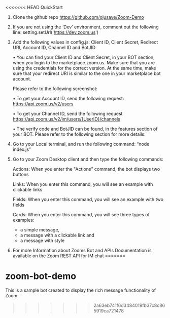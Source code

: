 <<<<<<< HEAD
QuickStart

1.	Clone the github repo https://github.com/ojusave/Zoom-Demo

2.	If you are not using the ‘Dev’ environment, comment out the following line: setting.setUrl('https://dev.zoom.us')

3.	Add the following values in config.js:
Client ID, Client Secret, Redirect URI, Account ID, Channel ID and BotJID

    •	You can find your Client ID and Client Secret, in your BOT section, when you login to the marketplace.zoom.us. Make sure that you are using the credentials for the correct version. At the same time, make sure that your redirect URI is similar to the one in your marketplace bot account.

    Please refer to the following screenshot:



    •	To get your Account ID, send the following request:
    https://api.zoom.us/v2/users

    •	To get your Channel ID, send the following request https://api.zoom.us/v2/im/users/{UserID}/channels


    •	The verify code and BotJID can be found, in the features section of your BOT. 
    Please refer to the following section for more details:


4.	Go to your Local terminal, and run the following command:
“node index.js”

5.	Go to your Zoom Desktop client and then type the following commands: 

      Actions:
      When you enter the "Actions" command, the bot displays two buttons

      Links:
      When you enter this command, you will see an example with clickable links

      Fields:
      When you enter this command, you will see an example with two fields 

      Cards:
      When you enter this command, you will see three types of examples: 
       - a simple message, 
       - a message with a clickable link and  
       - a message with style

6.	For more Information about Zooms Bot and APIs
       Documentation is available on the Zoom REST API for IM chat
=======
# zoom-bot-demo
This is a sample bot created to display the rich message functionality of Zoom.
>>>>>>> 2a63eb741f6d3484019fb37c8c865919ca721478
